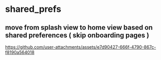 # shared_prefs


## move from splash view to home view based on shared preferences  ( skip onboarding pages ) 

https://github.com/user-attachments/assets/e7d90427-666f-4790-867c-f8190a564018
